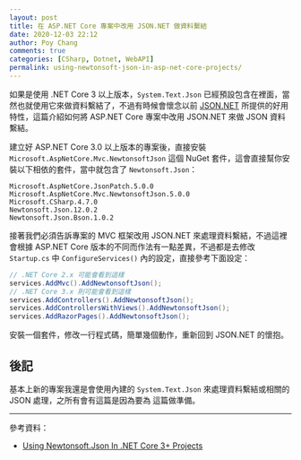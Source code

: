 ```yaml
---
layout: post
title: 在 ASP.NET Core 專案中改用 JSON.NET 做資料繫結
date: 2020-12-03 22:12
author: Poy Chang
comments: true
categories: [CSharp, Dotnet, WebAPI]
permalink: using-newtonsoft-json-in-asp-net-core-projects/
---
```


如果是使用 .NET Core 3 以上版本，`System.Text.Json` 已經預設包含在裡面，當然也就使用它來做資料繫結了，不過有時候會懷念以前 [JSON.NET](https://www.newtonsoft.com/json) 所提供的好用特性，這篇介紹如何將 ASP.NET Core 專案中改用 JSON.NET 來做 JSON 資料繫結。

建立好 ASP.NET Core 3.0 以上版本的專案後，直接安裝 `Microsoft.AspNetCore.Mvc.NewtonsoftJson` 這個 NuGet 套件，這會直接幫你安裝以下相依的套件，當中就包含了 `Newtonsoft.Json`：

```
Microsoft.AspNetCore.JsonPatch.5.0.0
Microsoft.AspNetCore.Mvc.NewtonsoftJson.5.0.0
Microsoft.CSharp.4.7.0
Newtonsoft.Json.12.0.2
Newtonsoft.Json.Bson.1.0.2
```

接著我們必須告訴專案的 MVC 框架改用 JSON.NET 來處理資料繫結，不過這裡會根據 ASP.NET Core 版本的不同而作法有一點差異，不過都是去修改 `Startup.cs` 中 `ConfigureServices()` 內的設定，直接參考下面設定：

```csharp
// .NET Core 2.x 可能會看到這樣
services.AddMvc().AddNewtonsoftJson();
// .NET Core 3.x 則可能會看到這樣
services.AddControllers().AddNewtonsoftJson();
services.AddControllersWithViews().AddNewtonsoftJson();
services.AddRazorPages().AddNewtonsoftJson();
```

安裝一個套件，修改一行程式碼，簡單幾個動作，重新回到 JSON.NET 的懷抱。

## 後記

基本上新的專案我還是會使用內建的 `System.Text.Json` 來處理資料繫結或相關的 JSON 處理，之所有會有這篇是因為要為 []() 這篇做準備。

----------

參考資料：

* [Using Newtonsoft.Json In .NET Core 3+ Projects](https://dotnetcoretutorials.com/2019/12/19/using-newtonsoft-json-in-net-core-3-projects/)
